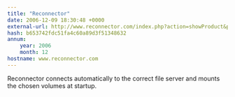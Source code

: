 ```yaml
---
title: "Reconnector"
date: 2006-12-09 18:30:48 +0000
external-url: http://www.reconnector.com/index.php?action=showProduct&productId=34
hash: b653742fdc51fa4c60a89d3f51348632
annum:
    year: 2006
    month: 12
hostname: www.reconnector.com
---
```


Reconnector connects automatically to the correct file server and mounts the chosen volumes at startup.
